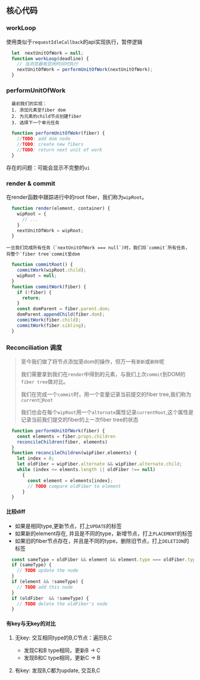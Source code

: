## 核心代码

### workLoop
  
  使用类似于`requestIdleCallback`的api实现执行，暂停逻辑

  ```js
    let  nextUnitOfWork = null;
    function workLoop(deadline) {
      // 当浏览器有空闲时间时执行
      nextUnitOfWork = performUnitOfWork(nextUnitOfWork);
    }
  ```

### performUnitOfWork

      最初我们的实现：
      1. 添加元素至fiber dom
      2. 为元素的child节点创建fiber
      3. 选择下一个单元任务
  
    
  ```js
    function performUnitOfWokr(fiber) {
      //TODO: add dom node
      //TODO: create new fibers
      //TODO: return next unit of work 
    }
  ```

  存在的问题：可能会显示不完整的`ui`

### render & commit

  在render函数中跟踪进行中的root fiber，我们称为`wipRoot`。

  ```js
    function render(element, container) {
      wipRoot = {
        // ...
      }
      nextUnitOfWork = wipRoot;
    }
  ```
    
    一旦我们完成所有任务（`nextUnitOfWork === null`)时，我们将`commit`所有任务，将整个`fiber tree`commit至dom

  ```js
    function commitRoot() {
      commitWork(wipRoot.child);
      wipRoot = null;
    }
    function commitWork(fiber) {
      if (!fiber) {
        return;
      }
      const domParent = fiber.parent.dom;
      domParent.appendChild(fiber.dom);
      commitWork(fiber.child);
      commitWork(fiber.sibling);
    } 
  ```

### Reconciliation 调度

> 至今我们做了将节点添加至dom的操作，但万一有`更新`或`删除`呢
>
> 我们需要拿到我们在`render`中得到的元素，与我们上次`commit`到DOM的`fiber tree`做对比。
> 
> 我们在完成一个`commit`时，用一个变量记录当前提交的fiber tree,我们称为`currentRoot`
> 
> 我们也会在每个`wipRoot`用一个`alternate`属性记录`currentRoot`,这个属性是记录当前我们提交的fiber的上一次fiber tree的状态

```js
  function performUnitOfWork(fiber) {
    const elements = fiber.props.children
    reconcileChildren(fiber, elements)
  }
  function reconcileChildren(wipFiber,elements) {
    let index = 0;
    let oldFiber = wipFiber.alternate && wipFiber.alternate.child;
    while (index <= elments.length || oldFiber !== null)
      {
        const element = elements[index];
        // TODO compare oldFiber to element
      }
  }
```

#### 比较diff

  - 如果是相同type,更新节点，打上`UPDATE`的标签
  - 如果新的element存在, 并且是不同的type，新增节点，打上`PLACEMENT`的标签
  - 如果旧的fiber节点存在，并且是不同的type，删除旧节点，打上`DELETION`的标签
```js
  const sameType = oldFiber && element && element.type === oldFiber.type;
  if (sameType) {
    // TODO update the node
  }
  if (element && !sameType) {
    // TODO add this node
  }
  if (oldFiber  && !sameType) {
    // TODO delete the oldFiber's node
  } 
```

#### 有key与无key的对比

  1. 无key: 交互相同type的B,C节点：遍历B,C
        
      - 发现C和B type相同，更新B -> C
      - 发现B和C type相同，更新C -> B

  2. 有key: 发现B,C都为update, 交互B,C 